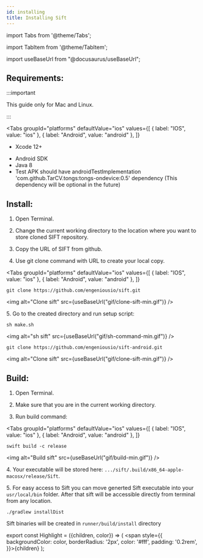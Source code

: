 ```yaml
---
id: installing
title: Installing Sift
---
```


import Tabs from '@theme/Tabs';

import TabItem from '@theme/TabItem';

import useBaseUrl from "@docusaurus/useBaseUrl";

## Requirements:

:::important

This guide only for Mac and Linux.

:::

<Tabs
  groupId="platforms"
  defaultValue="ios"
  values={[
    { label: "IOS", value: "ios" },
    { label: "Android", value: "android" },
  ]}
>
  <TabItem value="ios">
    <ul>
      <li>Xcode 12+</li>
    </ul>
  </TabItem>
  <TabItem value="android">
    <ul>
      <li>Android SDK</li>
      <li>Java 8</li>
      <li>Test APK should have androidTestImplementation 'com.github.TarCV.tongs:tongs-ondevice:0.5' dependency
        (This dependency will be optional in the future)</li>
    </ul>
  </TabItem>
</Tabs>

## Install:

1. Open Terminal.

2. Change the current working directory to the location where you want to store cloned SIFT repository.

3. Copy the URL of SIFT from github.

4. Use git clone command with URL to create your local copy.

<Tabs
  groupId="platforms"
  defaultValue="ios"
  values={[
    { label: "IOS", value: "ios" },
    { label: "Android", value: "android" },
  ]}
>
  <TabItem value="ios">

  ```
  git clone https://github.com/engeniousio/sift.git
  ```
  
  <img alt="Clone sift" src={useBaseUrl("gif/clone-sift-min.gif")} />

  5.&nbsp;Go to the created directory and run setup script:

  ```
  sh make.sh
  ```

  <img alt="sh sift" src={useBaseUrl("gif/sh-command-min.gif")} />  
  </TabItem>
  <TabItem value="android">

  ```
  git clone https://github.com/engeniousio/sift-android.git
  ```

  <img alt="Clone sift" src={useBaseUrl("gif/clone-sift-min.gif")} />  
  </TabItem>
</Tabs>


## Build:

1. Open Terminal.

2. Make sure that you are in the current working directory.

3. Run build command:

<Tabs
  groupId="platforms"
  defaultValue="ios"
  values={[
    { label: "IOS", value: "ios" },
    { label: "Android", value: "android" },
  ]}
>
  <TabItem value="ios">

  ```
  swift build -c release
  ```
  <img alt="Build sift" src={useBaseUrl("gif/build-min.gif")} />

  4.&nbsp;Your executable will be stored here: ```.../sift/.build/x86_64-apple-macosx/release/Sift```.

  5.&nbsp;For easy access to Sift you can move generted Sift executable into your ```usr/local/bin``` folder. After that sift will be accessible directly from terminal from any location.

  </TabItem>
  <TabItem value="android">

  ```
  ./gradlew installDist
  ```  
  Sift binaries will be created in `runner/build/install` directory
  </TabItem>
</Tabs>

export const Highlight = ({children, color}) => ( <span style={{
      backgroundColor: color,
      borderRadius: '2px',
      color: '#fff',
      padding: '0.2rem',
    }}>{children}</span> );
